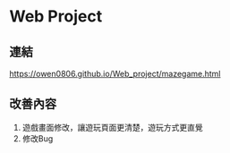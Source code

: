 # Web Project
## 連結
<https://owen0806.github.io/Web_project/mazegame.html>
## 改善內容
1. 遊戲畫面修改，讓遊玩頁面更清楚，遊玩方式更直覺
2. 修改Bug
